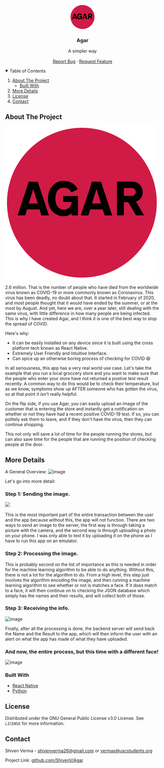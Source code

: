 <!-- PROJECT LOGO -->
<br />
<p align="center">
  <a href="https://github.com/ShivenV/Agar">
    <img src="images/app.png" alt="Logo" width="80" height="80">
  </a>

  <h3 align="center">Agar</h3>

  <p align="center">
    A simpler way
    <br />
    <br />
    <a href="https://github.com/ShivenV/Agar/issues">Report Bug</a>
    ·
    <a href="https://github.com/ShivenV/Agar/issues">Request Feature</a>
  </p>
</p>



<!-- TABLE OF CONTENTS -->
<details open="open">
  <summary>Table of Contents</summary>
  <ol>
    <li>
      <a href="#about-the-project">About The Project</a>
      <ul>
        <li><a href="#built-with">Built With</a></li>
      </ul>
    </li>
    <li><a href="#more-details">More Details</a></li>
    <li><a href="#license">License</a></li>
    <li><a href="#contact">Contact</a></li>
  </ol>
</details>



<!-- ABOUT THE PROJECT -->
## About The Project

[![Product Name Screen Shot][product-screenshot]](https://github.com/ShivenV/Agar)

2.6 million. That is the number of people who have died from the worldwide virus known as COVID-19 or more commonly known as Coronavirus. This virus has been deadly, no doubt about that. It started in February of 2020, and most people thought that it would have ended by the summer, or at the most by August. And yet, here we are, over a year later, still dealing with the same virus, with little difference in how many people are being infected. This is why I have created Agar, and I think it is one of the best way to stop the spread of COVID.

Here's why:
* It can be easily installed on any device since it is built using the cross platform tech known as React Native.
* Extremely User Friendly and Intuitive Interface.
* Can spice up an otherwise boring process of checking for COVID :smile:

In all seriousness, this app has a very real world use case. Let's take the example that you run a local groccery store and you want to make sure that the people who enter your store have not returned a postive test result recently. A common way to do this would be to check their temperature, but as we know, symptoms show up AFTER someone who has gotten the virus, so at that point it isn't really helpful. 

On the flip side, if you use Agar, you can easily upload an image of the customer that is entering the store and instantly get a notification on whether or not they have had a recent positive COVID-19 test. If so, you can politely ask them to leave, and if they don't have the virus, then they can continue shopping.

This not only will save a lot of time for the people running the stores, but can also save time for the people that are running the position of checking people at the door.

## More Details

A General Overview: 
![image](https://user-images.githubusercontent.com/53873526/113075873-d38b1d00-919b-11eb-86df-80169dfb9c87.png)

Let's go into more detail: 

### Step 1: Sending the image.

![](https://media.giphy.com/media/jLnNOJTVf2wtqZmwVC/giphy.gif)

This is the most important part of the entire transaction between the user and the app because without this, the app will not function. There are two ways to send an image to the server, the first way is through taking a picture with the camera, and the second way is through uploading a photo on your phone. I was only able to test it by uploading it on the phone as I have to run this app on an emulator.

### Step 2: Processing the image. 

This is probably second on the list of importance as this is needed in order for the machine learning algorithm to be able to do anything. Without this, there is not a lot for the algorithm to do. From a high level, this step just involves the algorithm encoding the image, and then running a machine learning algorithm to see whether or not is matches a face. If it does match to a face, it will then continue on to checking the JSON database which simply has the names and their results, and will collect both of those.

### Step 3: Receiving the info.

![image](https://media.giphy.com/media/z3nuOg1hrMNHs3LNXf/giphy.gif)

Finally, after all the processing is done, the backend server will send back the Name and the Result to the app, which will then inform the user with an alert on what the app has made of what they have uploaded.

### And now, the entire process, but this time with a different face!

![image](https://media.giphy.com/media/vr9wm7E1hBaiy3zwax/giphy.gif)

### Built With

* [React Native](https://reactnative.dev/)
* [Python](https://www.python.org/)

<!-- LICENSE -->
## License

Distributed under the GNU General Public License v3.0 License. See `LICENSE` for more information.



<!-- CONTACT -->
## Contact

Shiven Verma - shivenverma26@gmail.com or vermas@uscstudents.org

Project Link: [github.com/ShivenV/Agar](https://github.com/ShivenV/Agar)

[product-screenshot]: images/app.png
